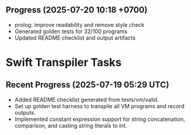 ## Progress (2025-07-20 10:18 +0700)
- prolog: improve readability and remove style check
- Generated golden tests for 32/100 programs
- Updated README checklist and output artifacts

# Swift Transpiler Tasks

## Recent Progress (2025-07-19 05:29 UTC)
- Added README checklist generated from tests/vm/valid.
- Set up golden test harness to transpile all VM programs and record outputs.
- Implemented constant expression support for string concatenation, comparison,
  and casting string literals to int.

